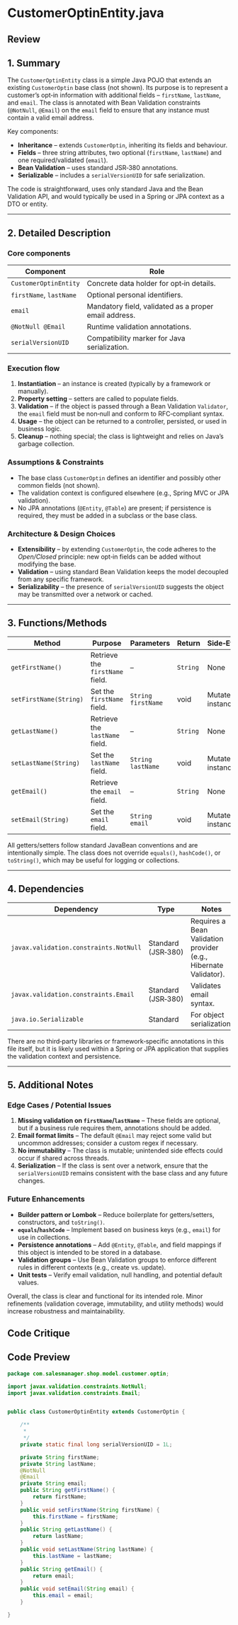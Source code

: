 # CustomerOptinEntity.java

## Review

## 1. Summary  
The `CustomerOptinEntity` class is a simple Java POJO that extends an existing `CustomerOptin` base class (not shown). Its purpose is to represent a customer’s opt‑in information with additional fields – `firstName`, `lastName`, and `email`. The class is annotated with Bean Validation constraints (`@NotNull`, `@Email`) on the `email` field to ensure that any instance must contain a valid email address.

Key components:
- **Inheritance** – extends `CustomerOptin`, inheriting its fields and behaviour.
- **Fields** – three string attributes, two optional (`firstName`, `lastName`) and one required/validated (`email`).
- **Bean Validation** – uses standard JSR‑380 annotations.
- **Serializable** – includes a `serialVersionUID` for safe serialization.

The code is straightforward, uses only standard Java and the Bean Validation API, and would typically be used in a Spring or JPA context as a DTO or entity.

---

## 2. Detailed Description  
### Core components
| Component | Role |
|-----------|------|
| `CustomerOptinEntity` | Concrete data holder for opt‑in details. |
| `firstName`, `lastName` | Optional personal identifiers. |
| `email` | Mandatory field, validated as a proper email address. |
| `@NotNull @Email` | Runtime validation annotations. |
| `serialVersionUID` | Compatibility marker for Java serialization. |

### Execution flow
1. **Instantiation** – an instance is created (typically by a framework or manually).  
2. **Property setting** – setters are called to populate fields.  
3. **Validation** – if the object is passed through a Bean Validation `Validator`, the `email` field must be non‑null and conform to RFC‑compliant syntax.  
4. **Usage** – the object can be returned to a controller, persisted, or used in business logic.  
5. **Cleanup** – nothing special; the class is lightweight and relies on Java’s garbage collection.

### Assumptions & Constraints
- The base class `CustomerOptin` defines an identifier and possibly other common fields (not shown).  
- The validation context is configured elsewhere (e.g., Spring MVC or JPA validation).  
- No JPA annotations (`@Entity`, `@Table`) are present; if persistence is required, they must be added in a subclass or the base class.

### Architecture & Design Choices
- **Extensibility** – by extending `CustomerOptin`, the code adheres to the *Open/Closed* principle: new opt‑in fields can be added without modifying the base.  
- **Validation** – using standard Bean Validation keeps the model decoupled from any specific framework.  
- **Serializability** – the presence of `serialVersionUID` suggests the object may be transmitted over a network or cached.

---

## 3. Functions/Methods  

| Method | Purpose | Parameters | Return | Side‑Effects |
|--------|---------|------------|--------|--------------|
| `getFirstName()` | Retrieve the `firstName` field. | – | `String` | None |
| `setFirstName(String)` | Set the `firstName` field. | `String firstName` | void | Mutates the instance |
| `getLastName()` | Retrieve the `lastName` field. | – | `String` | None |
| `setLastName(String)` | Set the `lastName` field. | `String lastName` | void | Mutates the instance |
| `getEmail()` | Retrieve the `email` field. | – | `String` | None |
| `setEmail(String)` | Set the `email` field. | `String email` | void | Mutates the instance |

All getters/setters follow standard JavaBean conventions and are intentionally simple. The class does not override `equals()`, `hashCode()`, or `toString()`, which may be useful for logging or collections.

---

## 4. Dependencies  

| Dependency | Type | Notes |
|------------|------|-------|
| `javax.validation.constraints.NotNull` | Standard (JSR‑380) | Requires a Bean Validation provider (e.g., Hibernate Validator). |
| `javax.validation.constraints.Email` | Standard (JSR‑380) | Validates email syntax. |
| `java.io.Serializable` | Standard | For object serialization. |

There are no third‑party libraries or framework‑specific annotations in this file itself, but it is likely used within a Spring or JPA application that supplies the validation context and persistence.

---

## 5. Additional Notes  

### Edge Cases / Potential Issues  
1. **Missing validation on `firstName`/`lastName`** – These fields are optional, but if a business rule requires them, annotations should be added.  
2. **Email format limits** – The default `@Email` may reject some valid but uncommon addresses; consider a custom regex if necessary.  
3. **No immutability** – The class is mutable; unintended side effects could occur if shared across threads.  
4. **Serialization** – If the class is sent over a network, ensure that the `serialVersionUID` remains consistent with the base class and any future changes.  

### Future Enhancements  
- **Builder pattern or Lombok** – Reduce boilerplate for getters/setters, constructors, and `toString()`.  
- **`equals`/`hashCode`** – Implement based on business keys (e.g., `email`) for use in collections.  
- **Persistence annotations** – Add `@Entity`, `@Table`, and field mappings if this object is intended to be stored in a database.  
- **Validation groups** – Use Bean Validation groups to enforce different rules in different contexts (e.g., create vs. update).  
- **Unit tests** – Verify email validation, null handling, and potential default values.  

Overall, the class is clear and functional for its intended role. Minor refinements (validation coverage, immutability, and utility methods) would increase robustness and maintainability.

## Code Critique



## Code Preview

```java
package com.salesmanager.shop.model.customer.optin;

import javax.validation.constraints.NotNull;
import javax.validation.constraints.Email;


public class CustomerOptinEntity extends CustomerOptin {

	/**
	 * 
	 */
	private static final long serialVersionUID = 1L;

	private String firstName;
	private String lastName;
	@NotNull
	@Email
	private String email;
	public String getFirstName() {
		return firstName;
	}
	public void setFirstName(String firstName) {
		this.firstName = firstName;
	}
	public String getLastName() {
		return lastName;
	}
	public void setLastName(String lastName) {
		this.lastName = lastName;
	}
	public String getEmail() {
		return email;
	}
	public void setEmail(String email) {
		this.email = email;
	}

}



```
